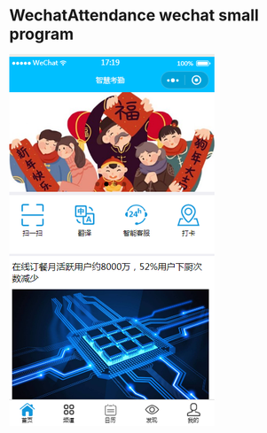 # WechatAttendance  wechat small program

![image](https://github.com/liberliushahe/WechatAttendance/blob/master/info1.png)
